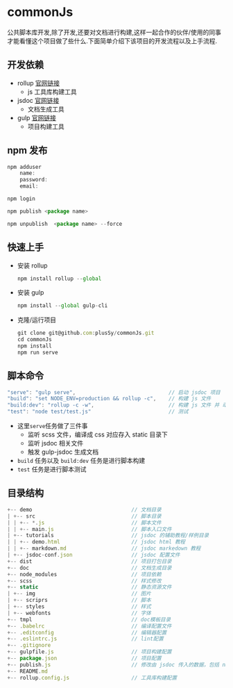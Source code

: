 # commonJs
公共脚本库开发,除了开发,还要对文档进行构建,这样一起合作的伙伴/使用的同事才能看懂这个项目做了些什么.下面简单介绍下该项目的开发流程以及上手流程.

## 开发依赖
+ rollup [官网链接](https://www.rollupjs.com/)
  + js 工具库构建工具
+ jsdoc [官网链接](https://jsdoc.app/index.html)
  + 文档生成工具
+ gulp [官网链接](https://gulpjs.com/docs/en/getting-started/quick-start)
  + 项目构建工具

## npm 发布
```js
npm adduser
    name:
    password:
    email: 

npm login

npm publish <package name>

npm unpublish  <package name> --force
```


## 快速上手
+ 安装 rollup
    ```js
    npm install rollup --global
    ```
+ 安装 gulp
    ```js
    npm install --global gulp-cli
    ```
+ 克隆/运行项目
    ```js
    git clone git@github.com:plusSy/commonJs.git
    cd commonJs
    npm install
    npm run serve
    ```
## 脚本命令
```js
"serve": "gulp serve",                              // 启动 jsdoc 项目
"build": "set NODE_ENV=production && rollup -c",    // 构建 js 文件
"build:dev": "rollup -c -w",                        // 构建 js 文件 并 动态编译
"test": "node test/test.js"                         // 测试
```
+ 这里`serve`任务做了三件事
    + 监听 scss 文件，编译成 css 对应存入 static 目录下
    + 监听 jsdoc 相关文件
    + 触发 gulp-jsdoc 生成文档 
+ `build` 任务以及 `build:dev` 任务是进行脚本构建
+ `test` 任务是进行脚本测试
## 目录结构
```js
+-- demo                                // 文档目录
| +-- src                               // 脚本目录
| | +-- *.js                            // 脚本文件
| | +-- main.js                         // 脚本入口文件
| +-- tutorials                         // jsdoc 的辅助教程/样例目录
| | +-- demo.html                       // jsdoc html 教程
| | +-- markdown.md                     // jsdoc markedown 教程
| +-- jsdoc-conf.json                   // jsdoc 配置文件
+-- dist                                // 项目打包目录
+-- doc                                 // 文档生成目录
+-- node_modules                        // 项目依赖
+-- scss                                // 样式修改
+-- static                              // 静态资源文件
| +-- img                               // 图片
| +-- scriprs                           // 脚本
| +-- styles                            // 样式
| +-- webfonts                          // 字体
+-- tmpl                                // doc模板目录
+-- .babelrc                            // 编译配置文件
+-- .editconfig                         // 编辑器配置
+-- .eslintrc.js                        // lint配置
+-- .gitignore                          
+-- gulpfile.js                         // 项目构建配置
+-- package.json                        // 项目配置
+-- publish.js                          // 修改由 jsdoc 传入的数据，包括 nav 信息，注释信息等
+-- README.md
+-- rollup.config.js                    // 工具库构建配置
```
